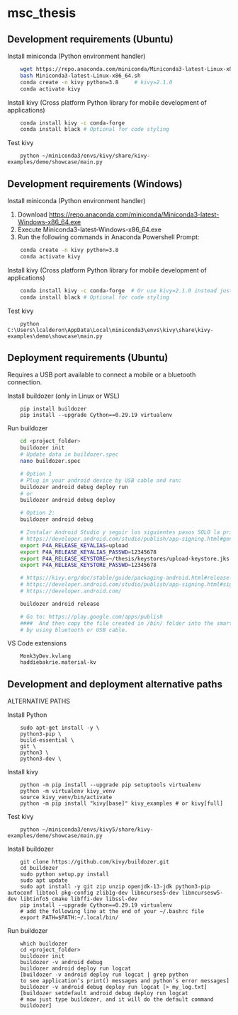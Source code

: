 # msc_thesis

## **Development requirements (Ubuntu)**

Install miniconda (Python environment handler)

```sh
    wget https://repo.anaconda.com/miniconda/Miniconda3-latest-Linux-x86_64.sh
    bash Miniconda3-latest-Linux-x86_64.sh
    conda create -n kivy python=3.8     # kivy=2.1.0
    conda activate kivy
```

Install kivy (Cross platform Python library for mobile development of applications)

```sh
    conda install kivy -c conda-forge
    conda install black # Optional for code styling
```

Test kivy

```
    python ~/miniconda3/envs/kivy/share/kivy-examples/demo/showcase/main.py
```

## **Development requirements (Windows)**

Install miniconda (Python environment handler)

1. Download https://repo.anaconda.com/miniconda/Miniconda3-latest-Windows-x86_64.exe
2. Execute Miniconda3-latest-Windows-x86_64.exe
3. Run the following commands in Anaconda Powershell Prompt:

```sh
    conda create -n kivy python=3.8
    conda activate kivy
```

Install kivy (Cross platform Python library for mobile development of applications)

```sh
    conda install kivy -c conda-forge  # Or use kivy=2.1.0 instead just kivy
    conda install black # Optional for code styling
```

Test kivy

```
    python C:\Users\lcalderon\AppData\Local\miniconda3\envs\kivy\share\kivy-examples\demo\showcase\main.py
```

## **Deployment requirements (Ubuntu)**

Requires a USB port available to connect a mobile or a bluetooth connection.

Install buildozer (only in Linux or WSL)

```
    pip install buildozer
    pip install --upgrade Cython==0.29.19 virtualenv
```

Run buildozer

```sh
    cd <project_folder>
    buildozer init
    # Update data in buildozer.spec
    nano buildozer.spec

    # Option 1
    # Plug in your android device by USB cable and run:
    buildozer android debug deploy run
    # or
    buildozer android debug deploy

    # Option 2:
    buildozer android debug
```

```sh
    # Instalar Android Studio y seguir los siguientes pasos SOLO la primera vez:
    # https://developer.android.com/studio/publish/app-signing.html#generate-key
    export P4A_RELEASE_KEYALIAS=upload
    export P4A_RELEASE_KEYALIAS_PASSWD=12345678
    export P4A_RELEASE_KEYSTORE=~/thesis/keystores/upload-keystore.jks
    export P4A_RELEASE_KEYSTORE_PASSWD=12345678

    # https://kivy.org/doc/stable/guide/packaging-android.html#release-on-the-market
    # https://developer.android.com/studio/publish/app-signing.html#signing-manually
    # https://developer.android.com/

    buildozer android release

    # Go to: https://play.google.com/apps/publish
    ####  And then copy the file created in /bin/ folder into the smartphone
    # by using bluetooth or USB cable.
```

VS Code extensions

```
    Monk3yDev.kvlang
    haddiebakrie.material-kv
```

## **Development and deployment alternative paths**

ALTERNATIVE PATHS

Install Python

```
    sudo apt-get install -y \
    python3-pip \
    build-essential \
    git \
    python3 \
    python3-dev \
```

Install kivy

```
    python -m pip install --upgrade pip setuptools virtualenv
    python -m virtualenv kivy_venv
    source kivy_venv/bin/activate
    python -m pip install "kivy[base]" kivy_examples # or kivy[full]
```

Test kivy

```
    python ~/miniconda3/envs/kivy5/share/kivy-examples/demo/showcase/main.py
```

Install buildozer

```
    git clone https://github.com/kivy/buildozer.git
    cd buildozer
    sudo python setup.py install
    sudo apt update
    sudo apt install -y git zip unzip openjdk-13-jdk python3-pip autoconf libtool pkg-config zlib1g-dev libncurses5-dev libncursesw5-dev libtinfo5 cmake libffi-dev libssl-dev
    pip install --upgrade Cython==0.29.19 virtualenv
    # add the following line at the end of your ~/.bashrc file
    export PATH=$PATH:~/.local/bin/
```

Run buildozer

```
    which buildozer
    cd <project_folder>
    buildozer init
    buildozer -v android debug
    buildozer android deploy run logcat
    [buildozer -v android deploy run logcat | grep python
    to see application’s print() messages and python’s error messages]
    buildozer -v android debug deploy run logcat [> my_log.txt]
    [buildozer setdefault android debug deploy run logcat
    # now just type buildozer, and it will do the default command
    buildozer]
```
